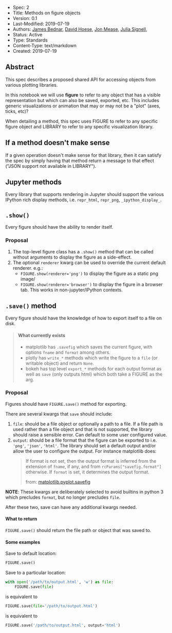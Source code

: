- Spec: 2
- Title: Methods on figure objects
- Version: 0.1
- Last-Modified: 2019-07-19
- Authors: [James Bednar](),
           [David Hoese](),
           [Jon Mease](jon.mease@gmail.com),
           [Julia Signell](jsignell@gmail.com),
- Status: Active
- Type: Standards
- Content-Type: text/markdown
- Created: 2019-07-19

## Abstract
This spec describes a proposed shared API for accessing objects from various plotting libraries.

In this notebook we will use **figure** to refer to any object that has a visible representation but which can also be saved, exported, etc. This includes generic visualizations or animation that may or may not be a "plot" (axes, ticks, etc)?

When detailing a method, this spec uses FIGURE to refer to any specific figure object and LIBRARY to refer to any specific visualization library.

## If a method doesn't make sense
If a given operation doesn't make sense for that library, then it can satisfy the spec by simply having that method return a message to that effect ("JSON support not available in LIBRARY").

## Jupyter methods
Every library that supports rendering in Jupyter should support the various IPython rich display methods, i.e. `repr_html`, `repr_png`, `_ipython_display_`.

## `.show()`
Every figure should have the ability to render itself.

### Proposal
 1) The top-level figure class has a `.show()` method that can be called without arguments to display the figure as a side-effect.
 2) The optional `renderer` kwarg can be used to override the current default renderer. e.g.:
    - `FIGURE.show(renderer='png')` to display the figure as a static png image/
    - `FIGURE.show(renderer='browser')` to display the figure in a browser tab. This works in non-jupyter/IPython contexts.

## `.save()` method
Every figure should have the knowledge of how to export itself to a file on disk.

> #### What currently exists
>  - matplotlib has `.savefig` which saves the current figure, with options `fname` and `format` among others.
> - plotly has `write_*` methods which write the figure to a `file` (or writable object) and return `None`.
> - bokeh has top level `export_*` methods for each output format as well as `save` (only outputs html) which both take a FIGURE as the arg.

### Proposal
Figures should have `FIGURE.save()` method for exporting.

There are several kwargs that `save` should include:

 1) `file`: should be a file object or optionally a path to a file. If a file path is used rather than a file object and that is not supported, the library should raise a sensible error. Can default to some user configured value.
 2) `output`: should be a file format that the figure can be exported to i.e. `'png'`, `'json'`, `'html'`. The library should set a default output and/or allow the user to configure the output. For instance matplotlib does:
    > If format is not set, then the output format is inferred from the extension of `fname`, if any, and from `rcParams["savefig.format"]` otherwise. If `format` is set, it determines the output format.
    >
    >from: [matplotlib.pyplot.savefig](https://matplotlib.org/3.1.1/api/_as_gen/matplotlib.pyplot.savefig.html)

**NOTE**: These kwargs are deliberately selected to avoid builtins in python 3 which precludes `format`, but no longer precludes `file`.

After these two, save can have any additional kwargs needed.

#### What to return
`FIGURE.save()` should return the file path or object that was saved to.

#### Some examples
Save to default location:

```python
FIGURE.save()
```

Save to a particular location:

```python
with open('/path/to/output.html', 'w') as file:
    FIGURE.save(file)
```

is equivalent to

```python
FIGURE.save(file='/path/to/output.html')
```

is equivalent to

```python
FIGURE.save('/path/to/output.html', output='html')
```
